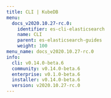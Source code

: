 ```yaml
---
title: CLI | KubeDB
menu:
  docs_v2020.10.27-rc.0:
    identifier: es-cli-elasticsearch
    name: CLI
    parent: es-elasticsearch-guides
    weight: 100
menu_name: docs_v2020.10.27-rc.0
info:
  cli: v0.14.0-beta.6
  community: v0.14.0-beta.6
  enterprise: v0.1.0-beta.6
  installer: v0.14.0-beta.6
  version: v2020.10.27-rc.0
---
```


